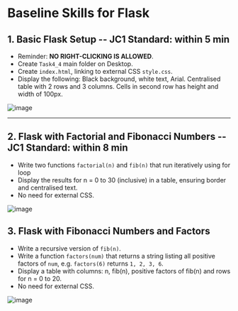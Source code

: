 # Baseline Skills for Flask

## 1. Basic Flask Setup  -- JC1 Standard: within 5 min
- Reminder: **NO RIGHT-CLICKING IS ALLOWED**.
- Create `Task4_4` main folder on Desktop.
- Create `index.html`, linking to external CSS `style.css`.
- Display the following:
  Black background, white text, Arial.
  Centralised table with 2 rows and 3 columns.
  Cells in second row has height and width of 100px.

![image](https://github.com/user-attachments/assets/112e4c62-4a59-4b03-9c3d-8fdf0de4969c)

---

## 2. Flask with Factorial and Fibonacci Numbers -- JC1 Standard: within 8 min
- Write two functions `factorial(n)` and `fib(n)` that run iteratively using for loop
- Display the results for n = 0 to 30 (inclusive) in a table, ensuring border and centralised text.
- No need for external CSS.
  
![image](https://github.com/user-attachments/assets/92e1021a-e0e4-4498-8dc5-855c3f238fc1)

## 3. Flask with Fibonacci Numbers and Factors
- Write a recursive version of `fib(n)`.
- Write a function `factors(num)` that returns a string listing all positive factors of `num`, e.g. `factors(6)` returns `1, 2, 3, 6`.
- Display a table with columns: n, fib(n), positive factors of fib(n) and rows for n = 0 to 20.
- No need for external CSS.

![image](https://github.com/user-attachments/assets/ad07e4f4-4335-4d83-a582-61a94888fac2)



